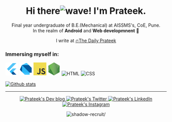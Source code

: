 <h1 align="center">Hi there<img alt="wave" src="https://emojis.slackmojis.com/emojis/images/1588177020/8809/wave_hello.gif?1588177020" width="35">! I'm Prateek.</h1>

<p align="center">
  Final year undergraduate of B.E.(Mechanical) at AISSMS's, CoE, Pune.<br>In the realm of <b>Android</b> and <b>Web developmnent</b> 🙂
</p>


<p align="center">
  I write at <a href="https://thedailyprateek.hashnode.dev">🔥The Daily Prateek</a>
</p>

<h3>Immersing myself in:</h2>

<img height="40" title="Flutter" src="https://raw.githubusercontent.com/github/explore/80688e429a7d4ef2fca1e82350fe8e3517d3494d/topics/flutter/flutter.png"> <img height="40" title="Dart" src="https://raw.githubusercontent.com/github/explore/80688e429a7d4ef2fca1e82350fe8e3517d3494d/topics/dart/dart.png"> <img height="40" title="JavaScript" src="https://raw.githubusercontent.com/github/explore/80688e429a7d4ef2fca1e82350fe8e3517d3494d/topics/javascript/javascript.png"> <img height="40" title="NodeJS" src="https://raw.githubusercontent.com/github/explore/80688e429a7d4ef2fca1e82350fe8e3517d3494d/topics/nodejs/nodejs.png"> <img height="40" title="HTML" src="https://www.w3.org/html/logo/badge/html5-badge-h-solo.png"> <img height="40" title="CSS" src="https://ucarecdn.com/f49e8fc4-876f-49ef-934f-89812fc4125e/">


<a href="https://github.com/prateek-aher">
 <img align="center" src="https://github-readme-stats.vercel.app/api?username=prateek-aher&show_icons=true&theme=tokyonight&line_height=27" alt="Github stats"/>
</a>

<hr>

<p align="center">
  <a href="https://dev.to/prateek_aher" target="blank">
   <img alt="Prateek's Dev blog" src="https://cdn.jsdelivr.net/npm/simple-icons@3.0.1/icons/dev-dot-to.svg" alt="prateek_aher" height="40">
  </a>
  <a href="https://twitter.com/prateek_aher">
   <img alt="Prateek's Twitter" src="https://cdn.jsdelivr.net/npm/simple-icons@v3/icons/twitter.svg" height="40">
  </a>
  <a href="https://linkedin.com/in/prateek-aher">
   <img alt="Prateek's LinkedIn" src="https://cdn.jsdelivr.net/npm/simple-icons@v3/icons/linkedin.svg" height="40">
  </a>
  <a href="https://instagram.com/prateek_aher/">
   <img alt="Prateek's Instagram" src="https://cdn.jsdelivr.net/npm/simple-icons@v3/icons/instagram.svg" height="40">
  </a>
</p>

<p align="center"> <img src=https://komarev.com/ghpvc/?username=shadow-recruit alt=shadow-recruit/></p>

